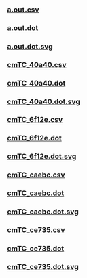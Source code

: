 ### [a.out.csv](a.out.csv)
### [a.out.dot](a.out.dot)
### [a.out.dot.svg](a.out.dot.svg)
### [cmTC_40a40.csv](cmTC_40a40.csv)
### [cmTC_40a40.dot](cmTC_40a40.dot)
### [cmTC_40a40.dot.svg](cmTC_40a40.dot.svg)
### [cmTC_6f12e.csv](cmTC_6f12e.csv)
### [cmTC_6f12e.dot](cmTC_6f12e.dot)
### [cmTC_6f12e.dot.svg](cmTC_6f12e.dot.svg)
### [cmTC_caebc.csv](cmTC_caebc.csv)
### [cmTC_caebc.dot](cmTC_caebc.dot)
### [cmTC_caebc.dot.svg](cmTC_caebc.dot.svg)
### [cmTC_ce735.csv](cmTC_ce735.csv)
### [cmTC_ce735.dot](cmTC_ce735.dot)
### [cmTC_ce735.dot.svg](cmTC_ce735.dot.svg)

